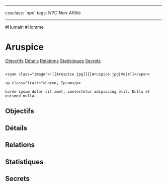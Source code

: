
---

cssclass: 'npc'
tags: NPC Non-Affilié

---
<span class="npc-tags">#Humain #Homme</span>

# Aruspice
<span class="nav">[Objectifs](#Objectifs) [Détails](#Détails) [Relations](#Relations) [Statistiques](#Statistiques) [Secrets](#Secrets)</span>

```ad-desc

<span class="image">![[Aruspice.jpg]][[Aruspice.jpg|Voir]]</span>

<p class="traits">Lorem, Ipsum</p>

Lorem ipsum dolor sit amet, consectetur adipiscing elit. Nulla et euismod nulla.
```


## Objectifs

## Détails

## Relations

## Statistiques

## Secrets